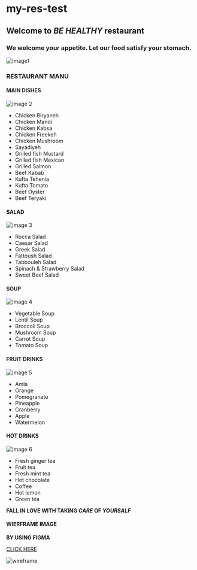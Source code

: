# my-res-test
## Welcome to _BE HEALTHY_ restaurant

### We welcome your appetite. Let our food satisfy your stomach.

![image1](./images/1.jpg)



### RESTAURANT MANU

#### MAIN DISHES 
![image 2](./images/2.jpg)

* Chicken Biryaneh
* Chicken Mandi
* Chicken Kabsa
* Chicken Freekeh 
* Chicken Mushroom
* Sayadiyeh
* Grilled fish Mustard
* Grilled fish Mexican
* Grilled Salmon
* Beef Kabab
* Kufta Tehenia
* Kufta Tomato
* Beef Oyster
* Beef Teryaki
#### SALAD 
![image 3 ](./images/3.jpg)
* Rocca Salad
* Caesar Salad
* Greek Salad
* Fattoush Salad
* Tabbouleh Salad
* Spinach & Strawberry Salad
* Sweet Beef Salad

#### SOUP 
![image 4](./images/4.jpg) 

* Vegetable Soup
* Lentil Soup
* Broccoli Soup 
* Mushroom Soup
* Carrot Soup
* Tomato Soup

#### FRUIT DRINKS 
 ![image 5](./images/5.jpg)

 * Amla 
 * Orange
 * Pomegranate
 * Pineapple
 * Cranberry 
 * Apple 
 * Watermelon 

#### HOT DRINKS 
  ![image 6 ](./images/6.jpg)

* Fresh ginger tea
* Fruit tea
* Fresh mint tea
* Hot chocolate
* Coffee
* Hot lemon
* Green tea

**FALL IN LOVE WITH TAKING _CARE_ OF _YOURSALF_**

#### WIERFRAME IMAGE
 **BY USING FIGMA** 


 [CLICK HERE ](https://www.figma.com/proto/bdxJ8f7amLei3mrW2nq0tA/Untitled?node-id=1%3A4&scaling=min-zoom&page-id=0%3A1)

![wireframe](./images/wireframe.jpg)

